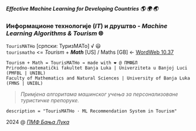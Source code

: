 ##### Effective Machine Learning for Developing Countries :earth_americas: :earth_africa: :earth_asia:

### Информационе технологије (_IT_) и друштво - _Machine Learning Algorithms & Tourism_ :globe_with_meridians:

`TourisMATHo` [српски: ТуризМАТо] √ 😃  
`tourismatho` <= _Tourism_ + ___Math___ [US] / Maths [GB] ← [WordWeb 10.37](https://wordweb.info/free/ "WordWeb: Free English dictionary and thesaurus download")

```
Tourism + Math = TourisMATHo ➔ made with ❤️ @ ПМФБЛ
Prirodno-matematički fakultet Banja Luka | Univerziteta u Banjoj Luci (PMFBL | UNIBL)
Faculty of Mathematics and Natural Sciences | University of Banja Luka (FMNS | UNIBL)
```

> _Примјена алгоритама машинског учења за персонализоване туристичке препоруке._


```description = "TourisMATHo · ML Recommendation System in Tourism"```


2024 @ _[ПМФ Бања Лука](https://pmf.unibl.org/ "Природно-математички факултет")_
